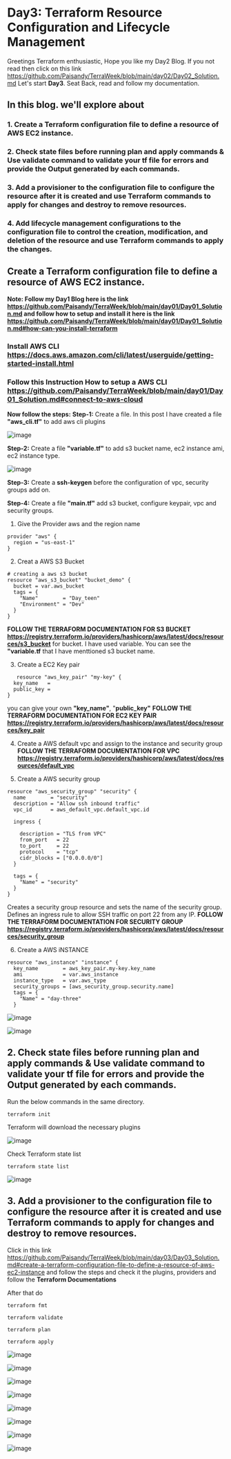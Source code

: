 # Day3: Terraform Resource Configuration and Lifecycle Management

Greetings Terraform enthusiastic, Hope you like my Day2 Blog. If you not read then click on this link https://github.com/Paisandy/TerraWeek/blob/main/day02/Day02_Solution.md Let's start **Day3**. Seat Back, read and follow my documentation.

## In this blog. we'll explore about
### 1. Create a Terraform configuration file to define a resource of AWS EC2 instance.
### 2. Check state files before running plan and apply commands & Use validate command to validate your tf file for errors and provide the Output generated by each commands.
### 3. Add a provisioner to the configuration file to configure the resource after it is created and use Terraform commands to apply for changes and destroy to remove resources.
### 4. Add lifecycle management configurations to the configuration file to control the creation, modification, and deletion of the resource and use Terraform commands to apply the changes.

## Create a Terraform configuration file to define a resource of AWS EC2 instance.
**Note: Follow my Day1 Blog here is the link https://github.com/Paisandy/TerraWeek/blob/main/day01/Day01_Solution.md and follow how to setup and install it here is the link https://github.com/Paisandy/TerraWeek/blob/main/day01/Day01_Solution.md#how-can-you-install-terraform**

### Install AWS CLI https://docs.aws.amazon.com/cli/latest/userguide/getting-started-install.html
### Follow this Instruction How to setup a AWS CLI https://github.com/Paisandy/TerraWeek/blob/main/day01/Day01_Solution.md#connect-to-aws-cloud

**Now follow the steps:**
**Step-1:** Create a file. In this post I have created a file **"aws_cli.tf"** to add aws cli 
plugins

![image](https://github.com/Paisandy/TerraWeek/assets/115485972/2f1bc6e3-e8ba-427e-8e4d-8d95c18f21d8)

**Step-2:** Create a file **"variable.tf"** to add s3 bucket name, ec2 instance ami, ec2 instance type.

![image](https://github.com/Paisandy/TerraWeek/assets/115485972/586de619-02f1-4e0e-85f2-479fff260f6a)

**Step-3:** Create a **ssh-keygen** before the configuration of vpc, security groups add on.

**Step-4:**   Create a file **"main.tf"** add s3 bucket, configure keypair, vpc and security groups.

1. Give the Provider aws and the region name
```
provider "aws" {
  region = "us-east-1"
}
```

2. Creat a AWS S3 Bucket
```
# creating a aws s3 bucket
resource "aws_s3_bucket" "bucket_demo" {
  bucket = var.aws_bucket
  tags = {
    "Name"        = "Day_teen"
    "Environment" = "Dev"
  }
}
```
**FOLLOW THE TERRAFORM DOCUMENTATION FOR S3 BUCKET https://registry.terraform.io/providers/hashicorp/aws/latest/docs/resources/s3_bucket**
for bucket. I have used variable. You can see the **"variable.tf** that I have menttioned s3 bucket name.

3. Create a EC2 Key pair
```
   resource "aws_key_pair" "my-key" {
  key_name   = 
  public_key = 
}
```
you can give your own **"key_name"**, "**public_key"**
**FOLLOW THE TERRAFORM DOCUMENTATION FOR EC2 KEY PAIR https://registry.terraform.io/providers/hashicorp/aws/latest/docs/resources/key_pair**

4. Create a AWS default vpc and assign to the instance and security group
**FOLLOW THE TERRAFORM DOCUMENTATION FOR VPC https://registry.terraform.io/providers/hashicorp/aws/latest/docs/resources/default_vpc**

5. Create a AWS security group
```
resource "aws_security_group" "security" {
  name        = "security"
  description = "Allow ssh inbound traffic"
  vpc_id      = aws_default_vpc.default_vpc.id

  ingress {

    description = "TLS from VPC"
    from_port   = 22
    to_port     = 22
    protocol    = "tcp"
    cidr_blocks = ["0.0.0.0/0"]
  }

  tags = {
    "Name" = "security"
  }
}
```
Creates a security group resource and sets the name of the security group. Defines an ingress rule to allow SSH traffic on port 22 from any IP.
**FOLLOW THE TERRAFORM DOCUMENTATION FOR SECURITY GROUP https://registry.terraform.io/providers/hashicorp/aws/latest/docs/resources/security_group**

6. Create a AWS iNSTANCE
```
resource "aws_instance" "instance" {
  key_name        = aws_key_pair.my-key.key_name
  ami             = var.aws_instance
  instance_type   = var.aws_type
  security_groups = [aws_security_group.security.name]
  tags = {
    "Name" = "day-three"
  }
```

![image](https://github.com/Paisandy/TerraWeek/assets/115485972/4e08f3bf-19fe-48e9-9350-addc28139116)

![image](https://github.com/Paisandy/TerraWeek/assets/115485972/692f0934-2d7d-4b44-8691-5cab14eb47f1)

## 2. Check state files before running plan and apply commands & Use validate command to validate your tf file for errors and provide the Output generated by each commands.
Run the below commands in the same directory.
```
terraform init
```
Terraform will download the necessary plugins

![image](https://github.com/Paisandy/TerraWeek/assets/115485972/841529e5-e3e4-4e92-aca3-e55927295eba)

Check Terraform state list
```
terraform state list
```

![image](https://github.com/Paisandy/TerraWeek/assets/115485972/689884e3-60ad-4ab2-8587-26130c90052a)

## 3. Add a provisioner to the configuration file to configure the resource after it is created and use Terraform commands to apply for changes and destroy to remove resources.

Click in this link https://github.com/Paisandy/TerraWeek/blob/main/day03/Day03_Solution.md#create-a-terraform-configuration-file-to-define-a-resource-of-aws-ec2-instance and follow the steps and check it the plugins, providers and follow the **Terraform Documentations**

After that do
```
terraform fmt
```
```
terraform validate
```
```
terraform plan
```
```
terraform apply
```

![image](https://github.com/Paisandy/TerraWeek/assets/115485972/d2fd23ed-bf05-4224-8618-806bc4518d37)

![image](https://github.com/Paisandy/TerraWeek/assets/115485972/49ebc4ec-b863-4d3e-b11f-adedda426cc9)

![image](https://github.com/Paisandy/TerraWeek/assets/115485972/7f46791f-8259-41eb-acd3-cdfa7e6a26b6)

![image](https://github.com/Paisandy/TerraWeek/assets/115485972/eb40cab1-f76c-4c0f-be59-42050a3ec7cf)

![image](https://github.com/Paisandy/TerraWeek/assets/115485972/ebc82906-ee84-4ef0-9295-1e8d5e3ea53a)

![image](https://github.com/Paisandy/TerraWeek/assets/115485972/06197bd0-d74b-4855-bf0c-59a5acf6d6a3)

![image](https://github.com/Paisandy/TerraWeek/assets/115485972/132ba498-f8f7-494e-9534-f8d2a0b8e04b)

![image](https://github.com/Paisandy/TerraWeek/assets/115485972/c02807e8-b049-404b-aabe-5b075bd349ef)

